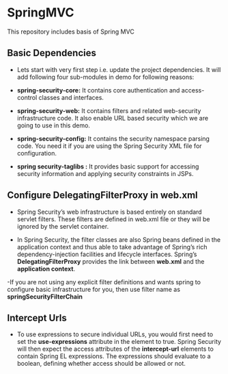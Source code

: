 # SpringMVC
This repository includes basis of Spring MVC

## Basic Dependencies
- Lets start with very first step i.e. update the project dependencies. It will add following four sub-modules in demo for following reasons:

- **spring-security-core:**  It contains core authentication and access-control classes and interfaces.
- **spring-security-web:**  It contains filters and related web-security infrastructure code. It also enable URL based security which we are going to use in this demo.
- **spring-security-config:** It contains the security namespace parsing code. You need it if you are using the Spring Security XML file for configuration.
- **spring security-taglibs :** It provides basic support for accessing security information and applying security constraints in JSPs.

## Configure DelegatingFilterProxy in web.xml
- Spring Security’s web infrastructure is based entirely on standard servlet filters. These filters are defined in web.xml file or they will be ignored by the servlet container.

- In Spring Security, the filter classes are also Spring beans defined in the application context and thus able to take advantage of Spring’s rich dependency-injection facilities and lifecycle interfaces. Spring’s **DelegatingFilterProxy** provides the link between **web.xml** and the **application context**.

-If you are not using any explicit filter definitions and wants spring to configure basic infrastructure for you, then use filter name as **springSecurityFilterChain**

## Intercept Urls
- To use expressions to secure individual URLs, you would first need to set the **use-expressions** attribute in the **<http>** element to true. Spring Security will then expect the access attributes of the **intercept-url** elements to contain Spring EL expressions. The expressions should evaluate to a boolean, defining whether access should be allowed or not.

